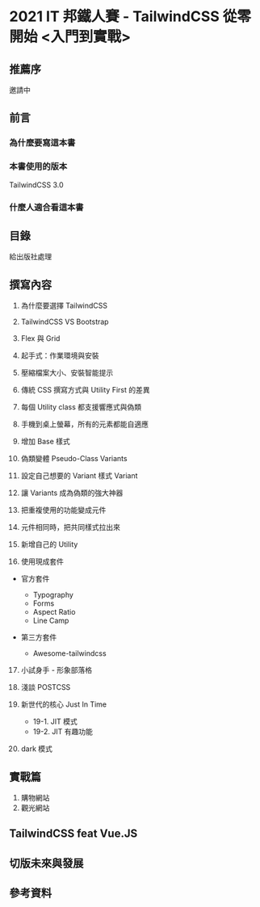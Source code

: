 # 2021 IT 邦鐵人賽 - TailwindCSS 從零開始 <入門到實戰>

## 推薦序

邀請中

## 前言

### 為什麼要寫這本書

### 本書使用的版本

TailwindCSS 3.0

### 什麼人適合看這本書

## 目錄

給出版社處理

## 撰寫內容

1. 為什麼要選擇 TailwindCSS

2. TailwindCSS VS Bootstrap

3. Flex 與 Grid

4. 起手式：作業環境與安裝

5. 壓縮檔案大小、安裝智能提示

6. 傳統 CSS 撰寫方式與 Utility First 的差異

7. 每個 Utility class 都支援響應式與偽類

8. 手機到桌上螢幕，所有的元素都能自適應

9. 增加 Base 樣式

10. 偽類變體 Pseudo-Class Variants

11. 設定自己想要的 Variant 樣式 Variant

12. 讓 Variants 成為偽類的強大神器

13. 把重複使用的功能變成元件

14. 元件相同時，把共同樣式拉出來

15. 新增自己的 Utility

16. 使用現成套件

-   官方套件

    -   Typography
    -   Forms
    -   Aspect Ratio
    -   Line Camp

-   第三方套件
    -   Awesome-tailwindcss

17. 小試身手 - 形象部落格
18. 淺談 POSTCSS

19. 新世代的核心 Just In Time

    -   19-1. JIT 模式
    -   19-2. JIT 有趣功能

20. dark 模式

## 實戰篇

1. 購物網站
2. 觀光網站

## TailwindCSS feat Vue.JS

## 切版未來與發展

## 參考資料
